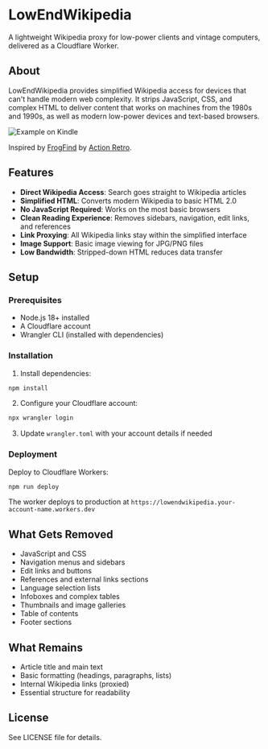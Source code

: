 # LowEndWikipedia

A lightweight Wikipedia proxy for low-power clients and vintage computers, delivered as a Cloudflare Worker.

## About

LowEndWikipedia provides simplified Wikipedia access for devices that can't handle modern web complexity. It strips JavaScript, CSS, and complex HTML to deliver content that works on machines from the 1980s and 1990s, as well as modern low-power devices and text-based browsers.

![Example on Kindle](https://static-objects.cekkent.net/kindle-jupiter3.jpg)

Inspired by [FrogFind](http://frogfind.com/) by [Action Retro](https://youtube.com/ActionRetro).

## Features

- **Direct Wikipedia Access**: Search goes straight to Wikipedia articles
- **Simplified HTML**: Converts modern Wikipedia to basic HTML 2.0
- **No JavaScript Required**: Works on the most basic browsers
- **Clean Reading Experience**: Removes sidebars, navigation, edit links, and references
- **Link Proxying**: All Wikipedia links stay within the simplified interface
- **Image Support**: Basic image viewing for JPG/PNG files
- **Low Bandwidth**: Stripped-down HTML reduces data transfer

## Setup

### Prerequisites

- Node.js 18+ installed
- A Cloudflare account
- Wrangler CLI (installed with dependencies)

### Installation

1. Install dependencies:
```bash
npm install
```

2. Configure your Cloudflare account:
```bash
npx wrangler login
```

3. Update `wrangler.toml` with your account details if needed

### Deployment

Deploy to Cloudflare Workers:
```bash
npm run deploy
```
The worker deploys to production at `https://lowendwikipedia.your-account-name.workers.dev`

## What Gets Removed

- JavaScript and CSS
- Navigation menus and sidebars
- Edit links and buttons
- References and external links sections
- Language selection lists
- Infoboxes and complex tables
- Thumbnails and image galleries
- Table of contents
- Footer sections

## What Remains

- Article title and main text
- Basic formatting (headings, paragraphs, lists)
- Internal Wikipedia links (proxied)
- Essential structure for readability

## License

See LICENSE file for details.